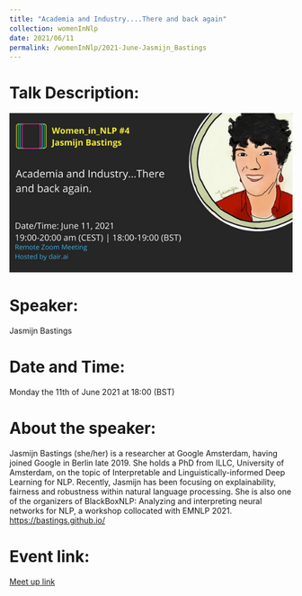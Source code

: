 ```yaml
---
title: "Academia and Industry....There and back again"
collection: womenInNlp
date: 2021/06/11
permalink: /womenInNlp/2021-June-Jasmijn_Bastings
---
```

Talk Description:
=======
![alt text](/images/women_in_nlp/jasmin_bastings.jpeg)

Speaker:
========
Jasmijn Bastings

Date and Time:
==============
Monday the 11th of June 2021 at 18:00 (BST)

About the speaker:
==================
Jasmijn Bastings (she/her) is a researcher at Google Amsterdam, having joined Google in Berlin late 2019. She holds a PhD from ILLC, University of Amsterdam, on the topic of Interpretable and Linguistically-informed Deep Learning for NLP. Recently, Jasmijn has been focusing on explainability, fairness and robustness within natural language processing. She is also one of the organizers of BlackBoxNLP: Analyzing and interpreting neural networks for NLP, a workshop collocated with EMNLP 2021.
https://bastings.github.io/

Event link:
===========
<a href="https://www.meetup.com/dair-ai/events/278549460/">Meet up link</a>
